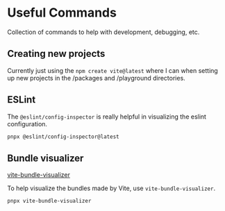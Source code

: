 # Useful Commands

Collection of commands to help with development, debugging, etc.

## Creating new projects

Currently just using the `npm create vite@latest` where I can when setting up new projects in the
/packages and /playground directories.

## ESLint

The `@eslint/config-inspector` is really helpful in visualizing the eslint configuration.

```sh
pnpx @eslint/config-inspector@latest
```

## Bundle visualizer

[vite-bundle-visualizer](https://www.npmjs.com/package/vite-bundle-visualizer)

To help visualize the bundles made by Vite, use `vite-bundle-visualizer`.

```sh
pnpx vite-bundle-visualizer
```
